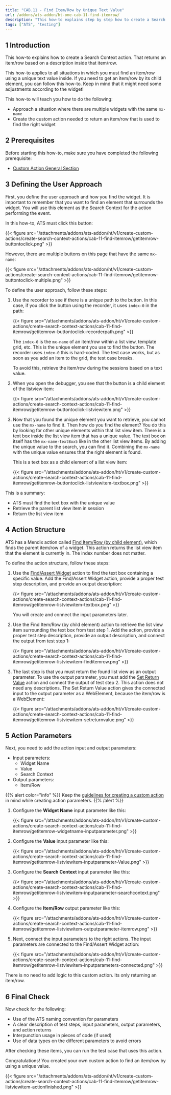 ```yaml
---
title: "CAB.11 - Find Item/Row by Unique Text Value"
url: /addons/ats-addon/ht-one-cab-11-find-itemrow/
description: "This how-to explains step by step how to create a Search Context action for finding an item/row by using a unique text value."
tags: ["ATS", "testing"]
---
```


## 1 Introduction

This how-to explains how to create a Search Context action. That returns an item/row based on a description inside that item/row.

This how-to applies to all situations in which you must find an item/row using a unique text value inside. If you need to get an item/row by its child element, you can follow this how-to. Keep in mind that it might need some adjustments according to the widget!

This how-to will teach you how to do the following:

* Approach a situation where there are multiple widgets with the same `mx-name`
* Create the custom action needed to return an item/row that is used to find the right widget

## 2 Prerequisites

Before starting this how-to, make sure you have completed the following prerequisite:

* [Custom Action General Section](/addons/ats-addon/ht-one-custom-action-general/)

## 3 Defining the User Approach

First, you define the user approach and how you find the widget. It is important to remember that you want to find an element that surrounds the widget. You will use this element as the Search Context for the action performing the event.

In this how-to, ATS must click this button:

{{< figure src="/attachments/addons/ats-addon/ht/v1/create-custom-actions/create-search-context-actions/cab-11-find-itemrow/getitemrow-buttontoclick.png" >}}

However, there are multiple buttons on this page that have the same `mx-name`:

{{< figure src="/attachments/addons/ats-addon/ht/v1/create-custom-actions/create-search-context-actions/cab-11-find-itemrow/getitemrow-buttontoclick-multiple.png" >}}

To define the user approach, follow these steps:

1. Use the recorder to see if there is a unique path to the button. In this case, if you click the button using the recorder, it uses `index-0` in the path:

    {{< figure src="/attachments/addons/ats-addon/ht/v1/create-custom-actions/create-search-context-actions/cab-11-find-itemrow/getitemrow-buttontoclick-recorderpath.png" >}}

    The `index-0` is the `mx-name` of an item/row within a list view, template grid, etc. This is the unique element you use to find the button. The recorder uses `index-0` this is hard-coded. The test case works, but as soon as you add an item to the grid, the test case breaks.

    To avoid this, retrieve the item/row during the sessions based on a text value.

2. When you open the debugger, you see that the button is a child element of the listview item:

    {{< figure src="/attachments/addons/ats-addon/ht/v1/create-custom-actions/create-search-context-actions/cab-11-find-itemrow/getitemrow-buttontoclick-listviewitem.png" >}}

3. Now that you found the unique element you want to retrieve, you cannot use the `mx-name` to find it. Then how do you find the element? You do this by looking for other unique elements within that list view item. There is a text box inside the list view item that has a unique value. The text box on itself has the `mx-name-textBox5` like in the other list view items. By adding the unique value to the search, you can find it. Combining the `mx-name` with the unique value ensures that the right element is found.

    This is a text box as a child element of a list view item:

    {{< figure src="/attachments/addons/ats-addon/ht/v1/create-custom-actions/create-search-context-actions/cab-11-find-itemrow/getitemrow-buttontoclick-listviewitem-textbox.png" >}}

This is a summary:

* ATS must find the text box with the unique value
* Retrieve the parent list view item in session
* Return the list view item

## 4 Action Structure

ATS has a Mendix action called [Find Item/Row (by child element)](/addons/ats-addon/rg-one-find-itemrow-by-child/), which finds the parent item/row of a widget. This action returns the list view item that the element is currently in. The index number does not matter.

To define the action structure, follow these steps:

1. Use the [Find/Assert Widget](/addons/ats-addon/rg-one-findassert-widget/) action to find the text box containing a specific value. Add the Find/Assert Widget action, provide a proper test step description, and provide an output description:

    {{< figure src="/attachments/addons/ats-addon/ht/v1/create-custom-actions/create-search-context-actions/cab-11-find-itemrow/getitemrow-listviewitem-textbox.png" >}}

    You will create and connect the input parameters later.

2. Use the Find Item/Row (by child element) action to retrieve the list view item surrounding the text box from test step 1. Add the action, provide a proper test step description, provide an output description, and connect the output from test step 1:

    {{< figure src="/attachments/addons/ats-addon/ht/v1/create-custom-actions/create-search-context-actions/cab-11-find-itemrow/getitemrow-listviewitem-finditemrow.png" >}}

3. The last step is that you must return the found list view as an output parameter. To use the output parameter, you must add the [Set Return Value](/addons/ats-addon/rg-one-set-return-value/) action and connect the output of test step 2. This action does not need any descriptions. The Set Return Value action gives the connected input to the output parameter as a WebElement, because the item/row is a WebElement:

    {{< figure src="/attachments/addons/ats-addon/ht/v1/create-custom-actions/create-search-context-actions/cab-11-find-itemrow/getitemrow-listviewitem-setreturnvalue.png" >}}

## 5 Action Parameters

Next, you need to add the action input and output parameters:

* Input parameters:
    * Widget Name
    * Value
    * Search Context
* Output parameters:
    * Item/Row

{{% alert color="info" %}}
Keep the [guidelines for creating a custom action](/addons/ats-addon/ht-one-guidelines-custom-action/) in mind while creating action parameters.
{{% /alert %}}

1. Configure the **Widget Name** input parameter like this:

    {{< figure src="/attachments/addons/ats-addon/ht/v1/create-custom-actions/create-search-context-actions/cab-11-find-itemrow/getitemrow-widgetname-inputparameter.png" >}}

2. Configure the **Value** input parameter like this:

    {{< figure src="/attachments/addons/ats-addon/ht/v1/create-custom-actions/create-search-context-actions/cab-11-find-itemrow/getitemrow-listviewitem-inputparameter-Value.png" >}}

3. Configure the **Search Context** input parameter like this:

    {{< figure src="/attachments/addons/ats-addon/ht/v1/create-custom-actions/create-search-context-actions/cab-11-find-itemrow/getitemrow-listviewitem-inputparameter-searchcontext.png" >}}

4. Configure the **Item/Row** output parameter like this:

    {{< figure src="/attachments/addons/ats-addon/ht/v1/create-custom-actions/create-search-context-actions/cab-11-find-itemrow/getitemrow-listviewitem-outputparameter-itemrow.png" >}}

5. Next, connect the input parameters to the right actions. The input parameters are connected to the Find/Assert Widget action:

    {{< figure src="/attachments/addons/ats-addon/ht/v1/create-custom-actions/create-search-context-actions/cab-11-find-itemrow/getitemrow-listviewitem-inputparameters-connected.png" >}}

There is no need to add logic to this custom action. Its only returning an item/row.

## 6 Final Check

Now check for the following:

* Use of the ATS naming convention for parameters
* A clear description of test steps, input parameters, output parameters, and action returns
* Interpunction usage in pieces of code (if used)
* Use of data types on the different parameters to avoid errors

After checking these items, you can run the test case that uses this action.

Congratulations! You created your own custom action to find an item/row by using a unique value.

{{< figure src="/attachments/addons/ats-addon/ht/v1/create-custom-actions/create-search-context-actions/cab-11-find-itemrow/getitemrow-listviewitem-actionfinished.png" >}}
